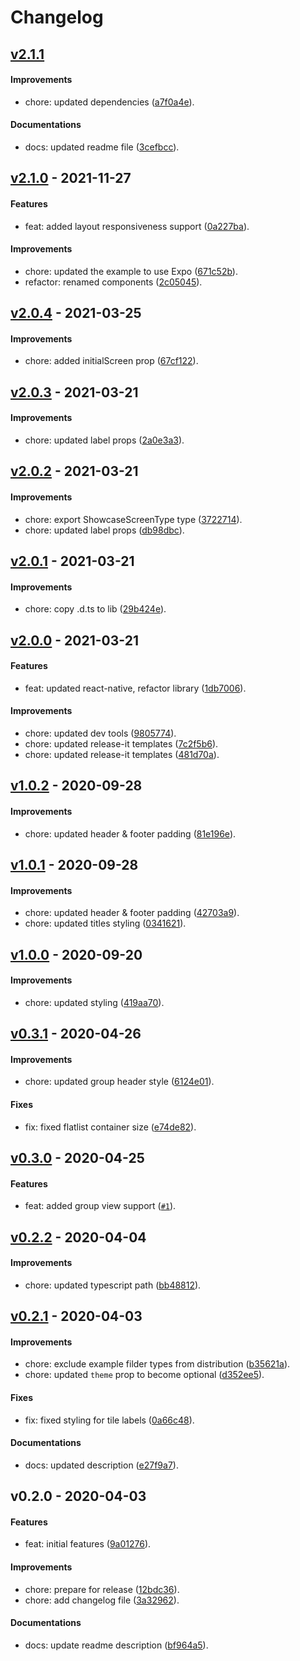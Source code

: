 # Changelog

## [v2.1.1](https://github.com/gorhom/showcase-template/compare/v2.1.0...v2.1.1)

#### Improvements

- chore: updated dependencies ([a7f0a4e](https://github.com/gorhom/showcase-template/commit/a7f0a4e120f2f4cb3404c0deadb3f1c2572ffd3d)).

#### Documentations

- docs: updated readme file ([3cefbcc](https://github.com/gorhom/showcase-template/commit/3cefbcca27349665aa47bd5bd38cbd56aa6c548a)).

## [v2.1.0](https://github.com/gorhom/showcase-template/compare/v2.0.4...v2.1.0) - 2021-11-27

#### Features

- feat: added layout responsiveness support ([0a227ba](https://github.com/gorhom/showcase-template/commit/0a227ba2867d364abcf3a78ef989b0c4a3bed712)).

#### Improvements

- chore: updated the example to use Expo ([671c52b](https://github.com/gorhom/showcase-template/commit/671c52bcabb612c006c3f29249a2b2db6f21310d)).
- refactor: renamed components ([2c05045](https://github.com/gorhom/showcase-template/commit/2c050455b3d6df348866547f017dd96b7febf273)).

## [v2.0.4](https://github.com/gorhom/showcase-template/compare/v2.0.3...v2.0.4) - 2021-03-25

#### Improvements

- chore: added initialScreen prop ([67cf122](https://github.com/gorhom/showcase-template/commit/67cf12224adefd46b2cbaf43033a18c25f7c3d6a)).

## [v2.0.3](https://github.com/gorhom/showcase-template/compare/v2.0.2...v2.0.3) - 2021-03-21

#### Improvements

- chore: updated label props ([2a0e3a3](https://github.com/gorhom/showcase-template/commit/2a0e3a3603ad03cbeaea54ed20e72f1a71ccb5c9)).

## [v2.0.2](https://github.com/gorhom/showcase-template/compare/v2.0.1...v2.0.2) - 2021-03-21

#### Improvements

- chore: export ShowcaseScreenType type ([3722714](https://github.com/gorhom/showcase-template/commit/3722714c623786eaf700c51926e4fa449c21adff)).
- chore: updated label props ([db98dbc](https://github.com/gorhom/showcase-template/commit/db98dbc032fbe09a92d4e99a5bae122ff5d35d8c)).

## [v2.0.1](https://github.com/gorhom/showcase-template/compare/v2.0.0...v2.0.1) - 2021-03-21

#### Improvements

- chore: copy .d.ts to lib ([29b424e](https://github.com/gorhom/showcase-template/commit/29b424e8ea0b9289b6ad836fb4c452d93064f87a)).

## [v2.0.0](https://github.com/gorhom/showcase-template/compare/v1.0.2...v2.0.0) - 2021-03-21

#### Features

- feat: updated react-native, refactor library ([1db7006](https://github.com/gorhom/showcase-template/commit/1db70060b13fe788bdc9d32a91bef8f62f85ee40)).

#### Improvements

- chore: updated dev tools ([9805774](https://github.com/gorhom/showcase-template/commit/980577409bc7e0c7d8d2a850b60a468aadf86922)).
- chore: updated release-it templates ([7c2f5b6](https://github.com/gorhom/showcase-template/commit/7c2f5b6acbc04c19097e7cab479feb1d95c8330e)).
- chore: updated release-it templates ([481d70a](https://github.com/gorhom/showcase-template/commit/481d70af1bb90f6fab045a6ca04cc3bcf263e9c3)).

## [v1.0.2](https://github.com/gorhom/showcase-template/compare/v1.0.1...v1.0.2) - 2020-09-28

#### Improvements

- chore: updated header & footer padding ([81e196e](https://github.com/gorhom/showcase-template/commit/81e196eac6b18090a618199b48f6399c4fb31b5e)).

## [v1.0.1](https://github.com/gorhom/showcase-template/compare/v1.0.0...v1.0.1) - 2020-09-28

#### Improvements

- chore: updated header & footer padding ([42703a9](https://github.com/gorhom/showcase-template/commit/42703a96e3414a1c2816826cabbe8b403d0311b6)).
- chore: updated titles styling ([0341621](https://github.com/gorhom/showcase-template/commit/034162135e0a93b4b7cffba1c700c875b75dc7cb)).

## [v1.0.0](https://github.com/gorhom/showcase-template/compare/v0.3.1...v1.0.0) - 2020-09-20

#### Improvements

- chore: updated styling ([419aa70](https://github.com/gorhom/showcase-template/commit/419aa700e57b3f73c52763bca3b3d5588687d82d)).

## [v0.3.1](https://github.com/gorhom/showcase-template/compare/v0.3.0...v0.3.1) - 2020-04-26

#### Improvements

- chore: updated group header style ([6124e01](https://github.com/gorhom/showcase-template/commit/6124e01f3a0fdce942d7645f5ea2bb7d3f9ed135)).

#### Fixes

- fix: fixed flatlist container size ([e74de82](https://github.com/gorhom/showcase-template/commit/e74de8298cbe416f2d4ffbdaebdb34c4aea0c35f)).

## [v0.3.0](https://github.com/gorhom/showcase-template/compare/v0.2.2...v0.3.0) - 2020-04-25

#### Features

- feat: added group view support ([`#1`](https://github.com/gorhom/showcase-template/pull/1)).

## [v0.2.2](https://github.com/gorhom/showcase-template/compare/v0.2.1...v0.2.2) - 2020-04-04

#### Improvements

- chore: updated typescript path ([bb48812](https://github.com/gorhom/showcase-template/commit/bb488123bf9f266a4e88885c2ada32cb4cbfd8bd)).

## [v0.2.1](https://github.com/gorhom/showcase-template/compare/v0.2.0...v0.2.1) - 2020-04-03

#### Improvements

- chore: exclude example filder types from distribution ([b35621a](https://github.com/gorhom/showcase-template/commit/b35621ad6b93fc774ccb5bb089478defb09a8ed2)).
- chore: updated `theme` prop to become optional ([d352ee5](https://github.com/gorhom/showcase-template/commit/d352ee558effcf68803162594d1e4feb97ab4d4f)).

#### Fixes

- fix: fixed styling for tile labels ([0a66c48](https://github.com/gorhom/showcase-template/commit/0a66c48631ee1d465b50460af3bc3bdbce25d1cd)).

#### Documentations

- docs: updated description ([e27f9a7](https://github.com/gorhom/showcase-template/commit/e27f9a755913d967b8ff13fd475063c7bc687302)).

## v0.2.0 - 2020-04-03

#### Features

- feat: initial features ([9a01276](https://github.com/gorhom/showcase-template/commit/9a01276c293f548d4cc3fb201b122a5da419548b)).

#### Improvements

- chore: prepare for release ([12bdc36](https://github.com/gorhom/showcase-template/commit/12bdc36d2b99dabef6110d9e5ea55bc9be99a5cb)).
- chore: add changelog file ([3a32962](https://github.com/gorhom/showcase-template/commit/3a3296234d15de0e659ef48a9472ef9306d7f49c)).

#### Documentations

- docs: update readme description ([bf964a5](https://github.com/gorhom/showcase-template/commit/bf964a564110eeddc40254883cec5d81373fc04b)).
